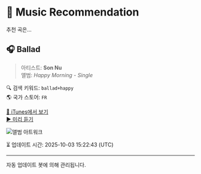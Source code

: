 
# 🎵 Music Recommendation

추천 곡은...

## 🎧 Ballad  
> 아티스트: **Son Nu**  
> 앨범: _Happy Morning - Single_  

🔍 검색 키워드: `ballad+happy`  
🌎 국가 스토어: `FR`

[🔗 iTunes에서 보기](https://music.apple.com/fr/album/ballad/1777357588?i=1777357591&uo=4)  
[▶️ 미리 듣기](https://audio-ssl.itunes.apple.com/itunes-assets/AudioPreview211/v4/bf/08/77/bf087723-e608-c4b3-0da7-09e3a7930bcc/mzaf_625630909874063431.plus.aac.p.m4a)

![앨범 아트워크](https://is1-ssl.mzstatic.com/image/thumb/Music221/v4/17/9e/28/179e28ea-2ea6-9e7d-45b9-dd2242bc884d/5059449197777.png/100x100bb.jpg)

⏳ 업데이트 시간: 2025-10-03 15:22:43 (UTC)

---
자동 업데이트 봇에 의해 관리됩니다.
